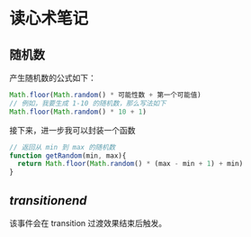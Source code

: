 # 读心术笔记



## 随机数



产生随机数的公式如下：



```js
Math.floor(Math.random() * 可能性数 + 第一个可能值)
// 例如，我要生成 1-10 的随机数，那么写法如下
Math.floor(Math.random() * 10 + 1)
```



接下来，进一步我可以封装一个函数



```js
// 返回从 min 到 max 的随机数
function getRandom(min, max){
  return Math.floor(Math.random() * (max - min + 1) + min)
}
```



## *transitionend*



该事件会在 transition 过渡效果结束后触发。